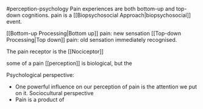 #perception-psychology 
Pain experiences are both bottom-up and top-down cognitions. pain is a [[Biopsychosocial Approach|biopsychosocial]] event. 

[[Bottom-up Processing|Bottom up]] pain: new sensation
[[Top-down Processing|Top down]] pain: old sensation immediately recognised. 

The pain receptor is the [[Nociceptor]]

some of a pain [[perception]] is biological, but the 

Psychological perspective:
- One powerful influence on our perception of pain is the attention we put on it.
Sociocultural perspective
- Pain is a product of 